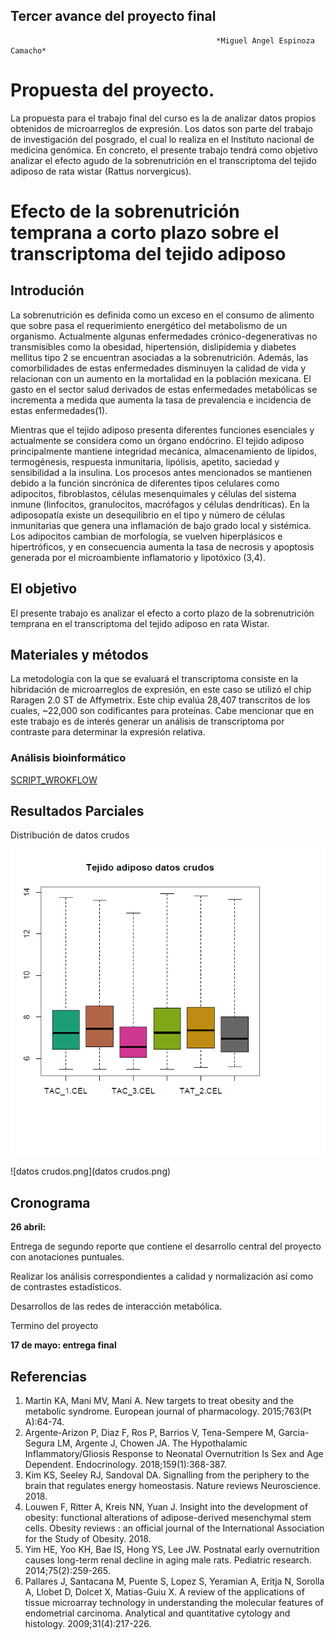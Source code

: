 ## Tercer avance del proyecto final
                                                  *Miguel Angel Espinoza Camacho*
# Propuesta del proyecto. 

La propuesta para el trabajo final del curso es la de analizar datos propios obtenidos de microarreglos de expresión. Los datos son parte del trabajo de investigación del posgrado, el cual lo realiza en el Instituto nacional de medicina genómica. En concreto, el presente trabajo tendrá como objetivo analizar el efecto  agudo de la sobrenutrición en el transcriptoma del tejido adiposo de rata wistar (Rattus norvergicus).

# Efecto de la sobrenutrición temprana a corto plazo sobre el transcriptoma del tejido adiposo

## Introdución

La sobrenutrición es definida como un exceso en el consumo de alimento que sobre pasa el requerimiento energético del metabolismo de un organismo. Actualmente algunas enfermedades crónico-degenerativas no transmisibles como la obesidad, hipertensión, dislipídemia y diabetes mellitus tipo 2 se encuentran asociadas a la sobrenutrición. Además, las comorbilidades de estas enfermedades disminuyen la calidad de vida y relacionan con un aumento en la mortalidad en la población mexicana. El gasto en el sector salud derivados de estas enfermedades metabólicas se incrementa a medida que aumenta la tasa de prevalencia e incidencia de estas enfermedades(1).


Mientras que el tejido adiposo presenta diferentes funciones esenciales y actualmente se considera como un órgano endócrino. El tejido adiposo principalmente mantiene integridad mecánica, almacenamiento de lípidos, termogénesis, respuesta inmunitaria, lipólisis, apetito, saciedad y sensibilidad a la insulina. Los procesos antes mencionados se mantienen debido a la función sincrónica de diferentes tipos celulares como adipocitos, fibroblastos, células mesenquimales y células del sistema inmune (linfocitos, granulocitos, macrófagos y células dendríticas). En la adiposopatía existe un desequilibrio en el tipo y número de células inmunitarias que genera una inflamación de bajo grado local y sistémica. Los adipocitos cambian de morfología, se vuelven hiperplásicos e hipertróficos, y en consecuencia aumenta la tasa de necrosis y apoptosis generada por el microambiente inflamatorio y lipotóxico (3,4).

## El objetivo 

El presente trabajo es analizar el efecto a corto plazo de la sobrenutrición temprana en el transcriptoma del tejido adiposo en rata Wistar.


## Materiales y métodos 

La metodología con la que se evaluará el transcriptoma consiste en la hibridación de microarreglos de expresión, en este caso se utilizó el chip Raragen 2.0 ST de Affymetrix. Este chip evalúa 28,407 transcritos de los cuales, ~22,000 son codificantes para proteínas. Cabe mencionar que en este trabajo es de interés generar un análisis de transcriptoma por contraste para determinar la expresión relativa.

### Análisis bioinformático

[SCRIPT_WROKFLOW](https://github.com/mike9999999/ProyectoFinalBioinf2018-II/blob/master/script_avance%203.R)

## Resultados Parciales
Distribución de datos crudos


![datos crudos](https://github.com/mike9999999/ProyectoFinalBioinf2018-II/blob/master/datos%20crudos.png)



![datos crudos.png](datos crudos.png)
![]()










## Cronograma



**26 abril:** 

Entrega de segundo reporte que contiene el desarrollo central del proyecto con anotaciones puntuales. 

Realizar los análisis correspondientes a calidad y normalización así como de contrastes estadísticos.

Desarrollos de las redes de interacción metabólica.

Termino del proyecto

**17 de mayo: entrega final**

## Referencias

1.	Martin KA, Mani MV, Mani A. New targets to treat obesity and the metabolic syndrome. European journal of pharmacology. 2015;763(Pt A):64-74.
2.	Argente-Arizon P, Diaz F, Ros P, Barrios V, Tena-Sempere M, Garcia-Segura LM, Argente J, Chowen JA. The Hypothalamic Inflammatory/Gliosis Response to Neonatal Overnutrition Is Sex and Age Dependent. Endocrinology. 2018;159(1):368-387.
3.	Kim KS, Seeley RJ, Sandoval DA. Signalling from the periphery to the brain that regulates energy homeostasis. Nature reviews Neuroscience. 2018.
4.	Louwen F, Ritter A, Kreis NN, Yuan J. Insight into the development of obesity: functional alterations of adipose-derived mesenchymal stem cells. Obesity reviews : an official journal of the International Association for the Study of Obesity. 2018.
5.	Yim HE, Yoo KH, Bae IS, Hong YS, Lee JW. Postnatal early overnutrition causes long-term renal decline in aging male rats. Pediatric research. 2014;75(2):259-265.
6.	Pallares J, Santacana M, Puente S, Lopez S, Yeramian A, Eritja N, Sorolla A, Llobet D, Dolcet X, Matias-Guiu X. A review of the applications of tissue microarray technology in understanding the molecular features of endometrial carcinoma. Analytical and quantitative cytology and histology. 2009;31(4):217-226.


